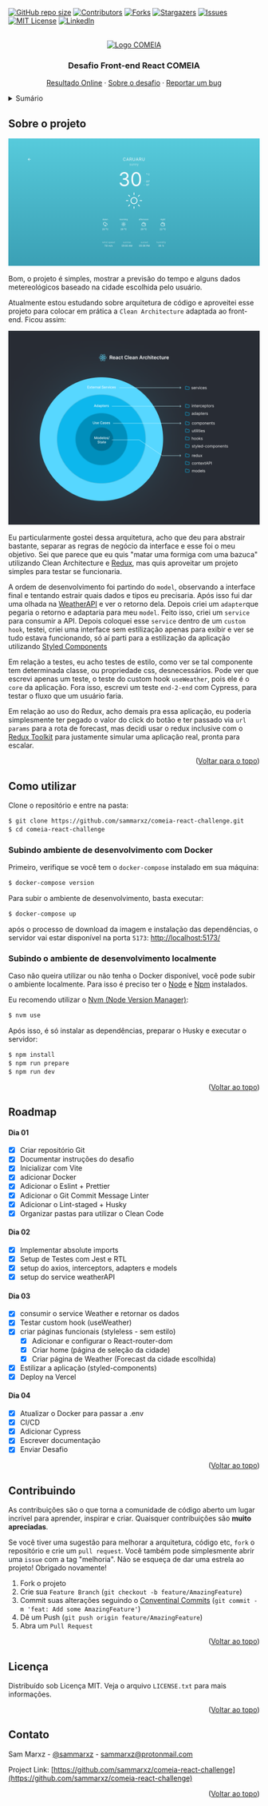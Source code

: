 <a name="readme-top"></a>

[![GitHub repo size][reposize-shield]][reposize-url]
[![Contributors][contributors-shield]][contributors-url]
[![Forks][forks-shield]][forks-url]
[![Stargazers][stars-shield]][stars-url]
[![Issues][issues-shield]][issues-url]
[![MIT License][license-shield]][license-url]
[![LinkedIn][linkedin-shield]][linkedin-url]

<!-- header -->
<br />
<div align="center">
  <a href="https://www.comeialabs.com.br/">
    <img src="https://www.comeialabs.com.br/wp-content/uploads/2022/02/comeia-Vector-300x92.png" alt="Logo COMEIA">
  </a>

  <h3 align="center">Desafio Front-end React COMEIA</h3>

  <p align="center">
    <a href="https://comeia-react-challenge.vercel.app/">Resultado Online</a>
    ·
    <a href="https://github.com/sammarxz/comeia-react-challenge/blob/main/CHALLENGE.md">Sobre o desafio</a>
    ·
    <a href="https://github.com/sammarxz/comeia-react-challenge/issues">Reportar um bug</a>
  </p>
</div>

<!-- sumário -->
<details>
  <summary>Sumário</summary>
  <ol>
    <li><a href="#sobre-o-projeto">Sobre o projeto</a></li>
    <li><a href="#como-utilizar">Como utilizar</a></li>
    <li><a href="#roadmap">Roadmap</a></li>
    <li><a href="#contribuindo">Contribuindo</a></li>
    <li><a href="#licença">Licença</a></li>
    <li><a href="#contato">Contato</a></li>
  </ol>
</details>

<!-- ABOUT THE PROJECT -->
## Sobre o projeto

[![Weather App][product-preview]](https://comeia-react-challenge.vercel.app/)

Bom, o projeto é simples, mostrar a previsão do tempo e alguns dados metereológicos baseado na cidade escolhida pelo usuário.

Atualmente estou estudando sobre arquitetura de código e aproveitei esse projeto para colocar em prática a `Clean Architecture` adaptada ao front-end. Ficou assim:

![](https://github.com/sammarxz/comeia-react-challenge/blob/main/public/react-clean-code.png?raw=true)

Eu particularmente gostei dessa arquitetura, acho que deu para abstrair bastante, separar as regras de negócio da interface e esse foi o meu objetivo. Sei que parece que eu quis "matar uma formiga com uma bazuca" utilizando Clean Architecture e [Redux](https://redux.js.org/), mas quis aproveitar um projeto simples para testar se funcionaria.

A ordem de desenvolvimento foi partindo do `model`, observando a interface final e tentando estrair quais dados e tipos eu precisaria. Após isso fui dar uma olhada na [WeatherAPI](https://www.weatherapi.com/) e ver o retorno dela. Depois criei um `adapter`que pegaria o retorno e adaptaria para meu `model`. Feito isso, criei um `service` para consumir a API. Depois coloquei esse `service` dentro de um `custom hook`, testei, criei uma interface sem estilização apenas para exibir e ver se tudo estava funcionando, só aí parti para a estilização da aplicação utilizando [Styled Components](https://styled-components.com/)

Em relação a testes, eu acho testes de estilo, como ver se tal componente tem determinada classe, ou propriedade css, desnecessários. Pode ver que escrevi apenas um teste, o teste do custom hook `useWeather`, pois ele é o `core` da aplicação. Fora isso, escrevi um teste `end-2-end` com Cypress, para testar o fluxo que um usuário faria.

Em relação ao uso do Redux, acho demais pra essa aplicação, eu poderia simplesmente ter pegado o valor do click do botão e ter passado via `url params` para a rota de forecast, mas decidi usar o redux inclusive com o [Redux Toolkit](https://redux-toolkit.js.org/) para justamente simular uma aplicação real, pronta para escalar.

<p align="right">(<a href="#readme-top">Voltar para o topo</a>)</p>

## Como utilizar

Clone o repositório e entre na pasta:

```bash
$ git clone https://github.com/sammarxz/comeia-react-challenge.git
$ cd comeia-react-challenge
```

### Subindo ambiente de desenvolvimento com Docker

Primeiro, verifique se você tem o `docker-compose` instalado em sua máquina:

```bash
$ docker-compose version
```

Para subir o ambiente de desenvolvimento, basta executar:

```bash
$ docker-compose up
```

após o processo de download da imagem e instalação das dependências, o servidor vai estar disponível
na porta `5173`: [http://localhost:5173/](http://localhost:5173/)

### Subindo o ambiente de desenvolvimento localmente

Caso não queira utilizar ou não tenha o Docker disponível, você pode subir o ambiente localmente. Para isso é preciso
ter o [Node](https://nodejs.org/en/) e [Npm](https://www.npmjs.com/) instalados.

Eu recomendo utilizar o [Nvm (Node Version Manager)](https://github.com/nvm-sh/nvm):

```bash
$ nvm use
```

Após isso, é só instalar as dependências, preparar o Husky e executar o servidor:

```bash
$ npm install
$ npm run prepare
$ npm run dev
```

<p align="right">(<a href="#readme-top">Voltar ao topo</a>)</p>

<!-- ROADMAP -->
## Roadmap

#### Dia 01
- [x] Criar repositório Git
- [x] Documentar instruções do desafio
- [x] Inicializar com Vite
- [x] adicionar Docker
- [x] Adicionar o Eslint + Prettier
- [x] Adicionar o Git Commit Message Linter
- [x] Adicionar o Lint-staged + Husky
- [x] Organizar pastas para utilizar o Clean Code

#### Dia 02
- [x] Implementar absolute imports
- [x] Setup de Testes com Jest e RTL
- [x] setup do axios, interceptors, adapters e models
- [x] setup do service weatherAPI

#### Dia 03
- [x] consumir o service Weather e retornar os dados
- [x] Testar custom hook (useWeather)
- [x] criar páginas funcionais (styleless - sem estilo)
	- [x] Adicionar e configurar o React-router-dom
	- [x] Criar home (página de seleção da cidade)
	- [x] Criar página de Weather (Forecast da cidade escolhida)
- [x] Estilizar a aplicação (styled-components)
- [x] Deploy na Vercel

#### Dia 04
- [x] Atualizar o Docker para passar a .env 
- [x] CI/CD 
- [x] Adicionar Cypress
- [x] Escrever documentação
- [x] Enviar Desafio

<p align="right">(<a href="#readme-top">Voltar ao topo</a>)</p>

<!-- CONTRIBUTING -->
## Contribuindo

As contribuições são o que torna a comunidade de código aberto um lugar incrível para aprender, inspirar e criar. Quaisquer contribuições são **muito apreciadas**.

Se você tiver uma sugestão para melhorar a arquitetura, código etc, `fork` o repositório e crie um `pull request`. Você também pode simplesmente abrir uma `issue` com a tag "melhoria".
Não se esqueça de dar uma estrela ao projeto! Obrigado novamente!

1. Fork o projeto
2. Crie sua `Feature Branch` (`git checkout -b feature/AmazingFeature`)
3. Commit suas alterações seguindo o [Conventinal Commits](https://www.conventionalcommits.org/en/v1.0.0/) (`git commit -m 'feat: Add some AmazingFeature'`)
4. Dê um Push (`git push origin feature/AmazingFeature`)
5. Abra um `Pull Request`

<p align="right">(<a href="#readme-top">Voltar ao topo</a>)</p>



<!-- LICENSE -->
## Licença

Distribuído sob Licença MIT. Veja o arquivo `LICENSE.txt` para mais informações.

<p align="right">(<a href="#readme-top">Voltar ao topo</a>)</p>



<!-- CONTACT -->
## Contato

Sam Marxz - [@sammarxz](https://twitter.com/sammarxz) - sammarxz@protonmail.com

Project Link: [https://github.com/sammarxz/comeia-react-challenge](https://github.com/sammarxz/comeia-react-challenge)

<p align="right">(<a href="#readme-top">Voltar ao topo</a>)</p>


<!-- MARKDOWN LINKS & IMAGES -->
[contributors-shield]: https://img.shields.io/github/contributors/sammarxz/comeia-react-challenge.svg?style=for-the-badge
[contributors-url]: https://github.com/sammarxz/comeia-react-challenge/graphs/contributors
[forks-shield]: https://img.shields.io/github/forks/sammarxz/comeia-react-challenge.svg?style=for-the-badge
[reposize-shield]: https://img.shields.io/github/repo-size/sammarxz/comeia-react-challenge?style=for-the-badge
[reposize-url]: https://img.shields.io/github/repo-size/sammarxz/comeia-react-challenge?style=for-the-badge
[forks-url]: https://github.com/sammarxz/comeia-react-challenge/network/members
[stars-shield]: https://img.shields.io/github/stars/sammarxz/comeia-react-challenge.svg?style=for-the-badge
[stars-url]: https://github.com/sammarxz/comeia-react-challenge/stargazers
[issues-shield]: https://img.shields.io/github/issues/sammarxz/comeia-react-challenge.svg?style=for-the-badge
[issues-url]: https://github.com/sammarxz/comeia-react-challenge/issues
[license-shield]: https://img.shields.io/github/license/sammarxz/comeia-react-challenge.svg?style=for-the-badge
[license-url]: https://github.com/sammarxz/comeia-react-challenge/blob/master/LICENSE.txt
[linkedin-shield]: https://img.shields.io/badge/-LinkedIn-black.svg?style=for-the-badge&logo=linkedin&colorB=555
[linkedin-url]: https://linkedin.com/in/sammarxz
[product-preview]: preview.png
